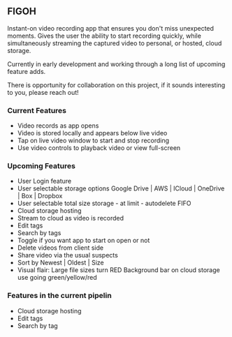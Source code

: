 ## FIGOH

Instant-on video recording app that ensures you don't miss unexpected moments.  Gives the user the ability to start recording quickly, while simultaneously streaming the captured video to personal, or hosted, cloud storage.

Currently in early development and working through a long list of upcoming feature adds.

There is opportunity for collaboration on this project, if it sounds interesting to you, please reach out!

### Current Features

- Video records as app opens
- Video is stored locally and appears below live video
- Tap on live video window to start and stop recording
- Use video controls to playback video or view full-screen

### Upcoming Features

- User Login feature
- User selectable storage options
  Google Drive | AWS | ICloud | OneDrive | Box | Dropbox
- User selectable total size storage - at limit - autodelete FIFO
- Cloud storage hosting
- Stream to cloud as video is recorded
- Edit tags
- Search by tags
- Toggle if you want app to start on open or not
- Delete videos from client side
- Share video via the usual suspects
- Sort by Newest | Oldest | Size
- Visual flair:
  Large file sizes turn RED
  Background bar on cloud storage use going green/yellow/red

### Features in the current pipelin

- Cloud storage hosting
- Edit tags
- Search by tag
